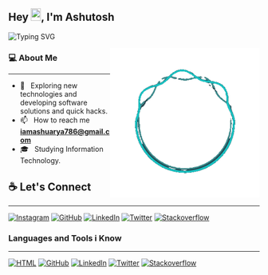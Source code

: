 ## Hey <img src="https://github.com/TheDudeThatCode/TheDudeThatCode/blob/master/Assets/Hi.gif" width="20px" height="25px">, I'm Ashutosh 
![Typing SVG](https://readme-typing-svg.herokuapp.com?font=Crimson-Bold&size=40&color=github&center=true&vCenter=true&width=900&height=110&lines=A+Front+End+Developer;Software+Tester;Machine+Learning;)


<img align="right" alt="GIF" src="https://github.com/beingashusoni/beingashusoni/blob/main/LaeF-unscreen.gif" width="300" />


<h3> 💻 About Me </h3>
<hr/>

- 🤔 &nbsp; Exploring new technologies and developing software solutions and quick hacks.
- 📫 &nbsp; How to reach me **iamashuarya786@gmail.com**
- 🎓 &nbsp; Studying Information Technology. 

<h2> ☕ Let's Connect </h2>
<hr/>
<p>
<a href="https://www.instagram.com/beingashusoni"><img src="https://img.icons8.com/color-glass/50/000000/instagram-new.png" alt="Instagram"/></a>
<a href="https://github.com/beingashusoni"><img src="https://img.icons8.com/color-glass/50/000000/github.png" alt="GitHub"/></a>
<a href="https://www.linkedin.com/in/beingashusoni"><img src="https://img.icons8.com/color-glass/50/000000/linkedin-circled.png" alt="LinkedIn"/></a>
<a href="https://www.twitter.com/beingashusoni"><img src="https://img.icons8.com/color-glass/50/000000/twitter-circled.png" alt="Twitter"/></a>
<a href="https://stackoverflow.com/users/17387728/ashutosh-soni"><img src="https://img.icons8.com/color-glass/50/000000/stackoverflow.png" alt="Stackoverflow"/></a>	
<p/>






<h3 align="left">Languages and Tools i Know</h3>
<hr/>
<p>
<a href=""><img src="https://img.icons8.com/color/40/000000/html-5--v1.png" alt="HTML"/></a>
<a href="https://github.com/beingashusoni"><img src="https://img.icons8.com/color-glass/50/000000/github.png" alt="GitHub"/></a>
<a href="https://www.linkedin.com/in/beingashusoni"><img src="https://img.icons8.com/color-glass/50/000000/linkedin-circled.png" alt="LinkedIn"/></a>
<a href="https://www.twitter.com/beingashusoni"><img src="https://img.icons8.com/color-glass/50/000000/twitter-circled.png" alt="Twitter"/></a>
<a href="https://stackoverflow.com/users/17387728/ashutosh-soni"><img src="https://img.icons8.com/color-glass/50/000000/stackoverflow.png" alt="Stackoverflow"/></a>	
<p/>





<br>


<div align="center">




	

 

</div>
